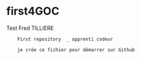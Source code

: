 # first4GOC
Test
Fred TILLIERE 

		First repository  _ apprenti codeur
	
		je crée ce fichier pour démarrer sur Github
		
